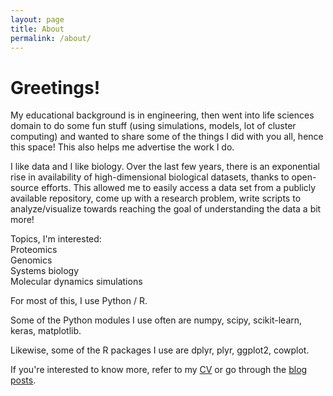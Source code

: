 ```yaml
---
layout: page
title: About
permalink: /about/
---
```


# Greetings!   

My educational background is in engineering, then went into life sciences domain to do some fun stuff (using simulations, models, lot of cluster computing) and wanted to share some of the things I did with you all, hence this space! This also helps me advertise the work I do.

I like data and I like biology. Over the last few years, there is an exponential rise in availability of high-dimensional biological datasets, thanks to open-source efforts. This allowed me to easily access a data set from a publicly available repository, come up with a research problem, write scripts to analyze/visualize towards reaching the goal of understanding the data a bit more!

Topics, I'm interested:  
Proteomics  
Genomics  
Systems biology  
Molecular dynamics simulations  


For most of this, I use Python / R.  

Some of the Python modules I use often are numpy, scipy, scikit-learn, keras, matplotlib.  

Likewise, some of the R packages I use are dplyr, plyr, ggplot2, cowplot.  

If you're interested to know more, refer to my [CV](/cv) or go through the [blog posts](/).
